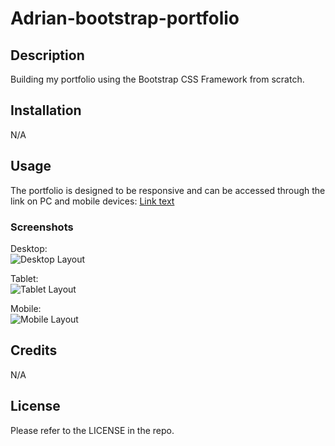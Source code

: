 # Adrian-bootstrap-portfolio

## Description

Building my portfolio using the Bootstrap CSS Framework from scratch.

## Installation

N/A

## Usage

The portfolio is designed to be responsive and can be accessed through the link on PC and mobile devices:
[Link text](https://adriwg.github.io/Adrian-bootstrap-portfolio)

### Screenshots
Desktop:  
![Desktop Layout](https://adriwg.github.io/Adrian-bootstrap-portfolio/assets/images/desktop-layout2.png)

Tablet:  
![Tablet Layout](https://adriwg.github.io/Adrian-bootstrap-portfolio/assets/images/tablet-layout.png)

Mobile:  
![Mobile Layout](https://adriwg.github.io/Adrian-bootstrap-portfolio/assets/images/mobile-layout.png)

## Credits

N/A

## License

Please refer to the LICENSE in the repo.
